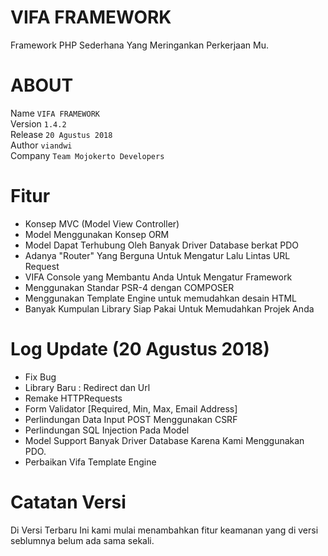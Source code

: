 # VIFA FRAMEWORK
Framework PHP Sederhana Yang Meringankan Perkerjaan Mu.


# ABOUT
Name    `VIFA FRAMEWORK`<br>
Version `1.4.2`<br>
Release  `20 Agustus 2018`<br>
Author  `viandwi`<br>
Company `Team Mojokerto Developers`<br>


# Fitur
* Konsep MVC (Model View Controller)
* Model Menggunakan Konsep ORM
* Model Dapat Terhubung Oleh Banyak Driver Database berkat PDO
* Adanya "Router" Yang Berguna Untuk Mengatur Lalu Lintas URL Request
* VIFA Console yang Membantu Anda Untuk Mengatur Framework
* Menggunakan Standar PSR-4 dengan COMPOSER
* Menggunakan Template Engine untuk memudahkan desain HTML
* Banyak Kumpulan Library Siap Pakai Untuk Memudahkan Projek Anda


# Log Update (20 Agustus 2018)
* Fix Bug
* Library Baru : Redirect dan Url
* Remake HTTPRequests
* Form Validator [Required, Min, Max, Email Address]
* Perlindungan Data Input POST Menggunakan CSRF
* Perlindungan SQL Injection Pada Model
* Model Support Banyak Driver Database Karena Kami Menggunakan PDO.
* Perbaikan Vifa Template Engine


# Catatan Versi
Di Versi Terbaru Ini kami mulai menambahkan fitur keamanan yang di versi seblumnya belum ada sama sekali.
